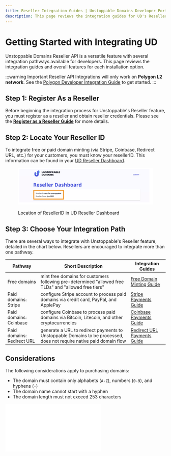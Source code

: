 ```yaml
---
title: Reseller Integration Guides | Unstoppable Domains Developer Portal
description: This page reviews the integration guides for UD's Reseller API feature. This feature works for Polygon domains.
---
```


# Getting Started with Integrating UD

Unstoppable Domains Reseller API is a versatile feature with several integration pathways available for developers. This page reviews the integration guides and overall features for each installation option.

:::warning Important
Reseller API Integrations will only work on **Polygon L2 network**. See the [Polygon Developer Integration Guide](../../polygon/polygon-migration-guide.md) to get started.
:::

## Step 1: Register As a Reseller

Before beginning the integration process for Unstoppable's Reseller feature, you must register as a reseller and obtain reseller credentials. Please see the [**Register as a Reseller Guide**](../index.md) for more details.

## Step 2: Locate Your Reseller ID

To integrate free or paid domain minting (via Stripe, Coinbase, Redirect URL, etc.) for your customers, you must know your resellerID. This information can be found in your [UD Reseller Dashboard](https://unstoppabledomains.com/resellers).

<figure>

![Location of ResellerID in UD Reseller Dashboard](/images/reseller-id.png '#width=80%;')

<figcaption>Location of ResellerID in UD Reseller Dashboard</figcaption>
</figure>

## Step 3: Choose Your Integration Path

There are several ways to integrate with Unstoppable's Reseller feature, detailed in the chart below. Resellers are encouraged to integrate more than one pathway.

| Pathway                    | Short Description                                                                                                    | Integration Guides                                            |
| -------------------------- | -------------------------------------------------------------------------------------------------------------------- | ------------------------------------------------------------- |
| Free domains               | mint free domains for customers following pre-determined "allowed free TLDs" and "allowed free tiers"               | [Free Domain Minting Guide](reseller-integration-guides/mint-free-domains.md)       |
| Paid domains: Stripe       | configure Stripe account to process paid domains via credit card, PayPal, and ApplePay                               | [Stripe Payments Guide](reseller-integration-guides/stripe-payments.md)             |
| Paid domains: Coinbase     | configure Coinbase to process paid domains via Bitcoin, Litecoin, and other cryptocurrencies                         | [Coinbase Payments Guide](reseller-integration-guides/coinbase-payments.md)         |
| Paid domains: Redirect URL | generate a URL to redirect payments to Unstoppable Domains to be processed, does not require native paid domain flow | [Redirect URL Payments Guide](reseller-integration-guides/redirect-url-payments.md) |

## Considerations

The following considerations apply to purchasing domains:

* The domain must contain only alphabets (`A-Z`), numbers (`0-9`), and hyphens (`-`)
* The domain name cannot start with a hyphen
* The domain length must not exceed 253 characters

<embed src="/snippets/_discord.md" />
